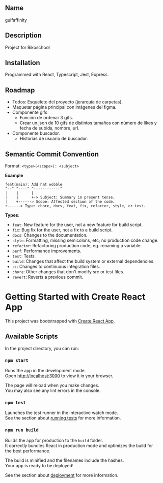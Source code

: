 ## Name
guifaffinity

## Description
Project for Bikoschool

## Installation
Programmed with React, Typescript, Jest, Express.

## Roadmap
* Todos: Esqueleto del proyecto (jerarquía de carpetas).
* Maquetar página principal con imágenes del figma.
* Componente gifs.
    - Función de ordenar 3 gifs.
    - Crear un json de 10 gifs de distintos tamaños con número de likes y fecha de subida, nombre, url.
* Componente buscador.
    - Historias de usuario de buscador.
    
## Semantic Commit Convention
Format: `<type>(<scope>): <subject>`


<strong>Example</strong>

```
feat(main): Add hat wobble
^--^ ^----^ ^------------^
|    |      |
|    |      +-> Subject: Summary in present tense.
|    +------> Scope: Affected section of the code.
+------> Type: chore, docs, feat, fix, refactor, style, or test.
```

<strong>Types:</strong>

- `feat`: New feature for the user, not a new feature for build script.
- `fix`: Bug fix for the user, not a fix to a build script.
- `docs`: Changes to the documentation.
- `style`: Formatting, missing semicolons, etc; no production code change.
- `refactor`: Refactoring production code, eg. renaming a variable.
- `perf`: Performance improvements.
- `test`: Tests.
- `build`: Changes that affect the build system or external dependencies.
- `ci`: Changes to continuous integration files.
- `chore`: Other changes that don't modify src or test files.
- `revert`: Reverts a previous commit.

# Getting Started with Create React App

This project was bootstrapped with [Create React App](https://github.com/facebook/create-react-app).

## Available Scripts

In the project directory, you can run:

### `npm start`

Runs the app in the development mode.\
Open [http://localhost:3000](http://localhost:3000) to view it in your browser.

The page will reload when you make changes.\
You may also see any lint errors in the console.

### `npm test`

Launches the test runner in the interactive watch mode.\
See the section about [running tests](https://facebook.github.io/create-react-app/docs/running-tests) for more information.

### `npm run build`

Builds the app for production to the `build` folder.\
It correctly bundles React in production mode and optimizes the build for the best performance.

The build is minified and the filenames include the hashes.\
Your app is ready to be deployed!

See the section about [deployment](https://facebook.github.io/create-react-app/docs/deployment) for more information.
